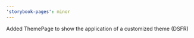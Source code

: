 ```yaml
---
'storybook-pages': minor
---
```


Added ThemePage to show the application of a customized theme (DSFR)
